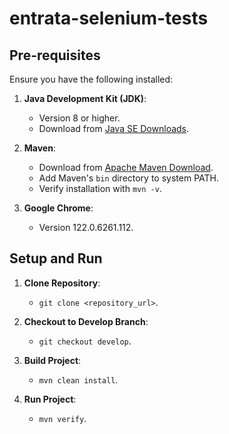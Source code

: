 # entrata-selenium-tests
## Pre-requisites

Ensure you have the following installed:

1. **Java Development Kit (JDK)**:
   - Version 8 or higher.
   - Download from [Java SE Downloads](https://www.oracle.com/java/technologies/javase-downloads.html).

2. **Maven**:
   - Download from [Apache Maven Download](https://maven.apache.org/download.cgi).
   - Add Maven's `bin` directory to system PATH.
   - Verify installation with `mvn -v`.

3. **Google Chrome**:
   - Version 122.0.6261.112.

## Setup and Run

1. **Clone Repository**:
   - `git clone <repository_url>`.

2. **Checkout to Develop Branch**:
   - `git checkout develop`.

3. **Build Project**:
   - `mvn clean install`.

4. **Run Project**:
   -  `mvn verify`.
